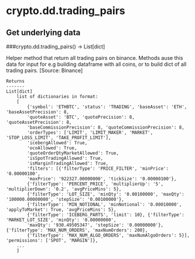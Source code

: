 # crypto.dd.trading_pairs

## Get underlying data 
###crypto.dd.trading_pairs() -> List[dict]

Helper method that return all trading pairs on binance. Methods ause this data for input for e.g
    building dataframe with all coins, or to build dict of all trading pairs. [Source: Binance]

    Returns
    -------
    List[dict]
        list of dictionaries in format:
        [
            {'symbol': 'ETHBTC', 'status': 'TRADING', 'baseAsset': 'ETH', 'baseAssetPrecision': 8,
            'quoteAsset': 'BTC', 'quotePrecision': 8, 'quoteAssetPrecision': 8,
            'baseCommissionPrecision': 8, 'quoteCommissionPrecision': 8,
            'orderTypes': ['LIMIT', 'LIMIT_MAKER', 'MARKET', 'STOP_LOSS_LIMIT', 'TAKE_PROFIT_LIMIT'],
            'icebergAllowed': True,
            'ocoAllowed': True,
            'quoteOrderQtyMarketAllowed': True,
            'isSpotTradingAllowed': True,
            'isMarginTradingAllowed': True,
            'filters': [{'filterType': 'PRICE_FILTER', 'minPrice': '0.00000100',
            'maxPrice': '922327.00000000', 'tickSize': '0.00000100'},
            {'filterType': 'PERCENT_PRICE', 'multiplierUp': '5', 'multiplierDown': '0.2', 'avgPriceMins': 5},
            {'filterType': 'LOT_SIZE', 'minQty': '0.00100000', 'maxQty': '100000.00000000', 'stepSize': '0.00100000'},
            {'filterType': 'MIN_NOTIONAL', 'minNotional': '0.00010000', 'applyToMarket': True, 'avgPriceMins': 5},
            {'filterType': 'ICEBERG_PARTS', 'limit': 10}, {'filterType': 'MARKET_LOT_SIZE', 'minQty': '0.00000000',
            'maxQty': '930.49505347', 'stepSize': '0.00000000'}, {'filterType': 'MAX_NUM_ORDERS', 'maxNumOrders': 200},
            {'filterType': 'MAX_NUM_ALGO_ORDERS', 'maxNumAlgoOrders': 5}], 'permissions': ['SPOT', 'MARGIN']},
        ...
        ]
